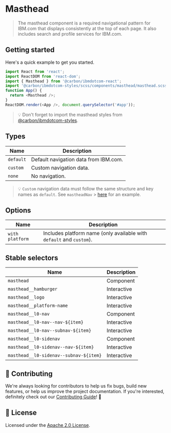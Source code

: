 # Masthead

> The masthead component is a required navigational pattern for IBM.com that
> displays consistently at the top of each page. It also includes search and
> profile services for IBM.com.

## Getting started

Here's a quick example to get you started.

```javascript
import React from 'react';
import ReactDOM from 'react-dom';
import { Masthead } from '@carbon/ibmdotcom-react';
import '@carbon/ibmdotcom-styles/scss/components/masthead/masthead.scss';
function App() {
  return <Masthead />;
}
ReactDOM.render(<App />, document.querySelector('#app'));
```

> 💡 Don't forget to import the masthead styles from
> [@carbon/ibmdotcom-styles](/packages/styles).

## Types

| Name      | Description                           |
| --------- | ------------------------------------- |
| `default` | Default navigation data from IBM.com. |
| `custom`  | Custom navigation data.               |
| `none`    | No navigation.                        |

> 💡 `Custom` navigation data must follow the same structure and key names as
> `default`. See `mastheadNav` >
> [here](https://www.ibm.com/common/v18/js/data/jsononly/usen.json) for an
> example.

## Options

| Name            | Description                                                          |
| --------------- | -------------------------------------------------------------------- |
| `with platform` | Includes platform name (only available with `default` and `custom`). |

## Stable selectors

| Name                                   | Description |
| -------------------------------------- | ----------- |
| `masthead`                             | Component   |
| `masthead__hamburger`                  | Interactive |
| `masthead__logo`                       | Interactive |
| `masthead__platform-name`              | Interactive |
| `masthead__l0-nav`                     | Component   |
| `masthead__l0-nav--nav-${item}`        | Interactive |
| `masthead__l0-nav--subnav-${item}`     | Interactive |
| `masthead__l0-sidenav`                 | Component   |
| `masthead__l0-sidenav--nav-${item}`    | Interactive |
| `masthead__l0-sidenav--subnav-${item}` | Interactive |

## 🙌 Contributing

We're always looking for contributors to help us fix bugs, build new features,
or help us improve the project documentation. If you're interested, definitely
check out our [Contributing Guide](/.github/CONTRIBUTING.md)! 👀

## 📝 License

Licensed under the [Apache 2.0 License](/LICENSE).
